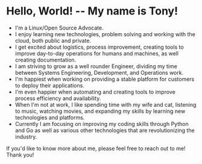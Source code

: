 # Hello, World! -- My name is Tony! 

* I'm a Linux/Open Source Advocate.
* I enjoy learning new technologies, problem solving and working with the cloud, both public and private.
* I get excited about logistics, process improvement, creating tools to improve day-to-day operations for humans and machines, as well creating documentation.
* I am striving to grow as a well rounder Engineer, dividing my time between Systems Engineering, Development, and Operations work.
* I'm happiest when working on providing a stable platform for customers to deploy their applications. 
* I'm even happier when automating and creating tools to improve process efficiency and availability.
* When I'm not at work, I like spending time with my wife and cat, listening to music, watching movies, and expanding my skills by learning new technologies and platforms. 
* Currently I am focusing on improving my coding skills through Python and Go as well as various other technologies that are revolutionizing the industry.

If you'd like to know more about me, please feel free to reach out to me!
Thank you!
